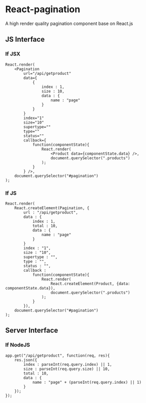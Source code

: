 # React-pagination
A high render quality pagination component base on React.js
## JS Interface
### If JSX
	React.render(
		<Pagination
			url="/api/getproduct"
			data={
				{
					index : 1,
					size : 10,
					data : {
						name : "page"
					}
				}
			}
			index="1"
			size="10"
			supertype=""
			type=""
			status=""
			callback={
				function(componentState){
					React.render(
						<Product data={componentState.data} />,
						document.querySelector(".products")
					);
				}
			} />,
		document.querySelector("#pagination")
	);
### If JS
	React.render(
		React.createElement(Pagination, {
			url : "/api/getproduct",
			data : {
				index : 1,
				total : 10,
				data : {
					name : "page"
				}
			}
			index : "1",
			size : "10",
			supertype : "",
			type : "",
			status : "",
			callback :
				function(componentState){
					React.render(
						React.createElement(Product, {data: componentState.data}),
						document.querySelector(".products")
					);
				}
			}),
		document.querySelector("#pagination")
	);
## Server Interface
### If NodeJS
	app.get("/api/getproduct", function(req, res){
		res.json({
			index : parseInt(req.query.index) || 1,
			size : parseInt(req.query.size) || 10,
			total : 10,
			data : {
				name : "page" + (parseInt(req.query.index) || 1)
			}
		});
	});
